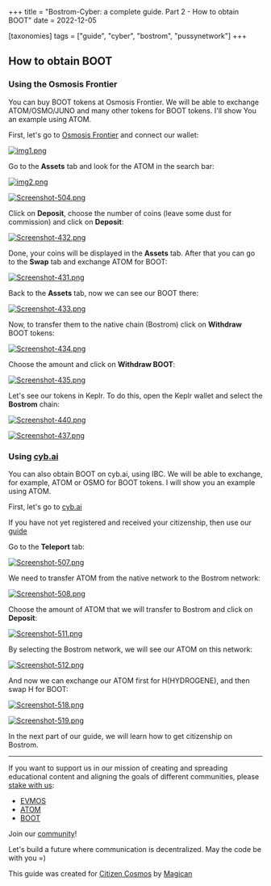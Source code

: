 +++
title = "Bostrom-Cyber: a complete guide. Part 2 - How to obtain BOOT"
date = 2022-12-05

[taxonomies]
tags = ["guide", "cyber", "bostrom", "pussynetwork"]
+++

## How to obtain BOOT ##

### Using the Osmosis Frontier ###

You can buy BOOT tokens at Osmosis Frontier. We will be able to exchange ATOM/OSMO/JUNO and many other tokens for BOOT tokens. I'll show You an example using ATOM.

First, let's go to [Osmosis Frontier](https://frontier.osmosis.zone/) and connect our wallet:

[![img1.png](https://i.postimg.cc/tC1FTgKF/img1.png)](https://postimg.cc/rKkDZqFp)

<!-- more -->

Go to the **Assets** tab and look for the ATOM in the search bar:

[![img2.png](https://i.postimg.cc/CLWkfg0X/img2.png)](https://postimg.cc/4mQmrjmQ)

[![Screenshot-504.png](https://i.postimg.cc/y6M71Kwh/Screenshot-504.png)](https://postimg.cc/grHCsCcr)

Click on **Deposit**, choose the number of coins (leave some dust for commission) and click on **Deposit**:

[![Screenshot-432.png](https://i.postimg.cc/8P4XyBBF/Screenshot-432.png)](https://postimg.cc/SJXGR9Pq)

Done, your coins will be displayed in the **Assets** tab. After that you can go to the **Swap** tab and exchange ATOM for BOOT:

[![Screenshot-431.png](https://i.postimg.cc/nL4DkTBg/Screenshot-431.png)](https://postimg.cc/hJGv4LC1)

Back to the **Assets** tab, now we can see our BOOT there:

[![Screenshot-433.png](https://i.postimg.cc/WzkjGYJJ/Screenshot-433.png)](https://postimg.cc/vxbpMzhQ)

Now, to transfer them to the native chain (Bostrom) click on **Withdraw** BOOT tokens:

[![Screenshot-434.png](https://i.postimg.cc/tJk0N04J/Screenshot-434.png)](https://postimg.cc/dZhSJxdc)

Choose the amount and click on **Withdraw BOOT**:

[![Screenshot-435.png](https://i.postimg.cc/fbmrv4Hs/Screenshot-435.png)](https://postimg.cc/NyGDgnqC)

Let's see our tokens in Keplr. To do this, open the Keplr wallet and select the **Bostrom** chain:

[![Screenshot-440.png](https://i.postimg.cc/X7Bc5f1S/Screenshot-440.png)](https://postimg.cc/561CdCMn)

[![Screenshot-437.png](https://i.postimg.cc/HLYy6XzL/Screenshot-437.png)](https://postimg.cc/JsF0ny9w)

### Using [cyb.ai](https://cyb.ai/) ###

You can also obtain BOOT on cyb.ai, using IBC. We will be able to exchange, for example, ATOM or OSMO for BOOT tokens. I will show you an example using ATOM.

First, let's go to [cyb.ai](https://cyb.ai/)

If you have not yet registered and received your citizenship, then use our [guide]([site.com](https://github.com/citizen-cosmos/manuscripts/blob/master/content/cyber-bostrom-citizenship.md))

Go to the **Teleport** tab:

[![Screenshot-507.png](https://i.postimg.cc/XJznTZ96/Screenshot-507.png)](https://postimg.cc/mz7x9gdm)

We need to transfer ATOM from the native network to the Bostrom network:

[![Screenshot-508.png](https://i.postimg.cc/1t5jDJny/Screenshot-508.png)](https://postimg.cc/bGWgh095)

Choose the amount of ATOM that we will transfer to Bostrom and click on **Deposit**:

[![Screenshot-511.png](https://i.postimg.cc/3N3mkcdZ/Screenshot-511.png)](https://postimg.cc/xJFc7gGk)

By selecting the Bostrom network, we will see our ATOM on this network:

[![Screenshot-512.png](https://i.postimg.cc/MphSzkFg/Screenshot-512.png)](https://postimg.cc/JscgQFmQ)

And now we can exchange our ATOM first for H(HYDROGENE), and then swap H for BOOT:

[![Screenshot-518.png](https://i.postimg.cc/WbG1jNrN/Screenshot-518.png)](https://postimg.cc/sv2r4Rwq)

[![Screenshot-519.png](https://i.postimg.cc/q7zrt4tC/Screenshot-519.png)](https://postimg.cc/JyVvvw51)

In the next part of our guide, we will learn how to get citizenship on Bostrom.


------------------------------------------------------------------------------------------------------------------------------------------------------------------
If you want to support us in our mission of creating and spreading educational content and aligning the goals of different communities, please [stake with us](https://www.citizencosmos.space/staking):
- [EVMOS](https://wallet.keplr.app/chains/evmos?modal=validator&chain=evmos_9001-2&validator_address=evmosvaloper1mtwvpdd57gpkyejd566s24afr9zm5ryq8gwpvj) 
- [ATOM](https://wallet.keplr.app/chains/cosmos-hub?modal=validator&chain=cosmoshub-4&validator_address=cosmosvaloper1e859xaue4k2jzqw20cv6l7p3tmc378pc3k8g2u) 
- [BOOT](https://wallet.keplr.app/chains/bostrom?modal=validator&chain=bostrom&validator_address=bostromvaloper1f7nx65pmayfenpfwzwaamwas4ygmvalqj6dz5r)

Join our [community](https://discord.gg/kJaG3EucCX)! 

Let's build a future where communication is decentralized. May the code be with you =) 

This guide was created for [Citizen Cosmos](https://www.citizencosmos.space/) by [Magican](https://t.me/magican_n)

